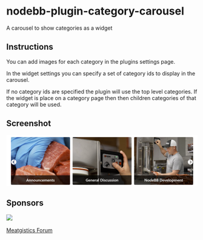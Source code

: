# nodebb-plugin-category-carousel
A carousel to show categories as a widget

## Instructions

You can add images for each category in the plugins settings page.

In the widget settings you can specify a set of category ids to display in the carousel.

If no category ids are specified the plugin will use the top level categories. If the widget is place
on a category page then then children categories of that category will be used.

## Screenshot
![](https://github.com/NodeBB/nodebb-plugin-category-carousel/blob/main/screenshot.png?raw=true)

## Sponsors

[![](https://i.imgur.com/Fw5xLA1.jpg)](https://www.waltonsinc.com/)

[Meatgistics Forum](http://meatgistics.waltonsinc.com/)
